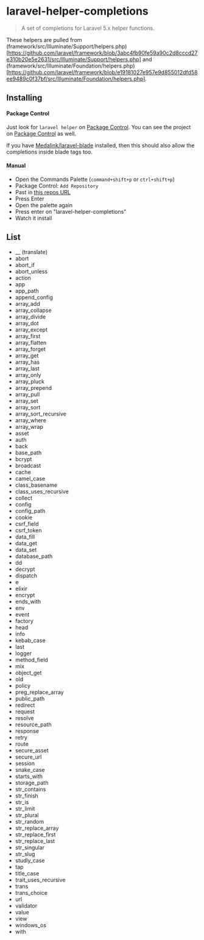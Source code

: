 # laravel-helper-completions

> A set of completions for Laravel 5.x helper functions.

These helpers are pulled from (framework/src/Illuminate/Support/helpers.php)[https://github.com/laravel/framework/blob/3abc4fb90fe59a90c2d8cccd27e310b20e5e2631/src/Illuminate/Support/helpers.php] and (framework/src/Illuminate/Foundation/helpers.php)[https://github.com/laravel/framework/blob/e19181027e957e9d855012dfd58ee9489c0f37bf/src/Illuminate/Foundation/helpers.php].

## Installing

#### Package Control

Just look for `laravel helper` on [Package Control](https://sublime.wbond.net/packages/). You can see the project on [Package Control](https://packagecontrol.io/packages/Laravel%20Helper%20Completions) as well.

If you have [Medalink/laravel-blade](https://github.com/Medalink/laravel-blade) installed, then this should also allow the completions inside blade tags too.

#### Manual

* Open the Commands Palette (`command+shift+p` or `ctrl+shift+p`)
* Package Control: `Add Repository`
* Past in [this repos URL](https://github.com/james2doyle/laravel-helper-completions)
* Press Enter
* Open the palette again
* Press enter on "laravel-helper-completions"
* Watch it install

## List

* __ (translate)
* abort
* abort_if
* abort_unless
* action
* app
* app_path
* append_config
* array_add
* array_collapse
* array_divide
* array_dot
* array_except
* array_first
* array_flatten
* array_forget
* array_get
* array_has
* array_last
* array_only
* array_pluck
* array_prepend
* array_pull
* array_set
* array_sort
* array_sort_recursive
* array_where
* array_wrap
* asset
* auth
* back
* base_path
* bcrypt
* broadcast
* cache
* camel_case
* class_basename
* class_uses_recursive
* collect
* config
* config_path
* cookie
* csrf_field
* csrf_token
* data_fill
* data_get
* data_set
* database_path
* dd
* decrypt
* dispatch
* e
* elixir
* encrypt
* ends_with
* env
* event
* factory
* head
* info
* kebab_case
* last
* logger
* method_field
* mix
* object_get
* old
* policy
* preg_replace_array
* public_path
* redirect
* request
* resolve
* resource_path
* response
* retry
* route
* secure_asset
* secure_url
* session
* snake_case
* starts_with
* storage_path
* str_contains
* str_finish
* str_is
* str_limit
* str_plural
* str_random
* str_replace_array
* str_replace_first
* str_replace_last
* str_singular
* str_slug
* studly_case
* tap
* title_case
* trait_uses_recursive
* trans
* trans_choice
* url
* validator
* value
* view
* windows_os
* with